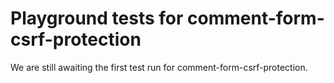 # Playground tests for comment-form-csrf-protection
We are still awaiting the first test run for comment-form-csrf-protection.
